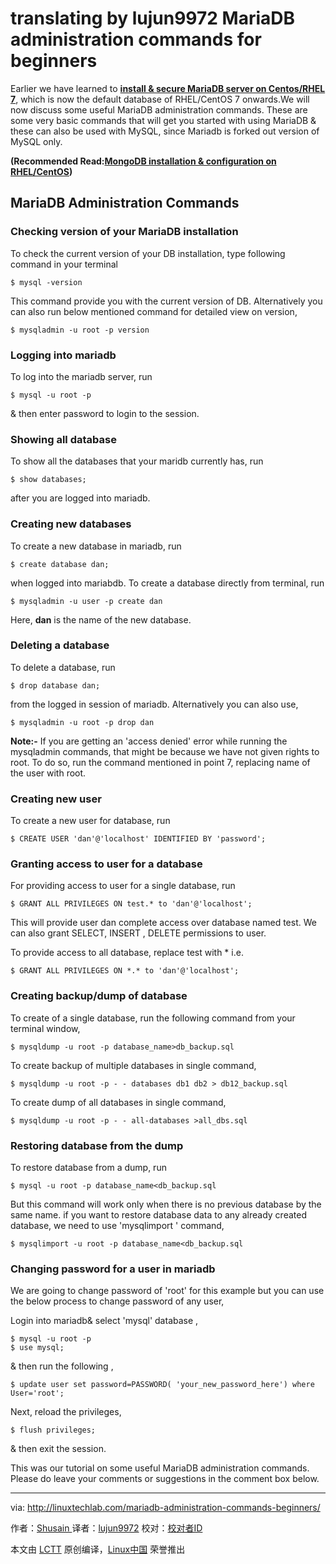 translating by lujun9972
MariaDB administration commands for beginners
======
Earlier we have learned to [**install & secure MariaDB server on Centos/RHEL 7**][1], which is now the default database of RHEL/CentOS 7 onwards.We will now discuss some useful MariaDB administration commands. These are some very basic commands that will get you started with using MariaDB & these can also be used with MySQL, since Mariadb is forked out version of MySQL only.

**(Recommended Read:[MongoDB installation & configuration on RHEL/CentOS][2])**

## MariaDB Administration Commands

### Checking version of your MariaDB installation

To check the current version of your DB installation, type following command in your terminal

```
$ mysql -version
```

This command provide you with the current version of DB. Alternatively you can also run below mentioned command for detailed view on version,

```
$ mysqladmin -u root -p version
```

### Logging into mariadb

To log into the mariadb server, run

```
$ mysql -u root -p
```

& then enter password to login to the session.

### Showing all database

To show all the databases that your maridb currently has, run

```
$ show databases;
```

after you are logged into mariadb.

### Creating new databases

To create a new database in mariadb, run

```
$ create database dan;
```

when logged into mariabdb. To create a database directly from terminal, run

```
$ mysqladmin -u user -p create dan
```

Here, **dan** is the name of the new database.

### Deleting a database

To delete a database, run

```
$ drop database dan;
```

from the logged in session of mariadb. Alternatively you can also use,

```
$ mysqladmin -u root -p drop dan
```

**Note:-** If you are getting an  'access denied' error while running the mysqladmin commands, that might be because we have not given rights to root. To do so, run the command mentioned in point 7, replacing name of the user with root.

### Creating new user

To create a new user for database, run

```
$ CREATE USER 'dan'@'localhost' IDENTIFIED BY 'password';
```

### Granting access to user for a database

For providing access to user for a single database, run

```
$ GRANT ALL PRIVILEGES ON test.* to 'dan'@'localhost';
```

This will provide user dan complete access over database named test. We can also grant SELECT, INSERT , DELETE permissions to user.

To provide access to all database, replace test with * i.e.

```
$ GRANT ALL PRIVILEGES ON *.* to 'dan'@'localhost';
```

### Creating backup/dump of database

To create of a single database, run the following command from your terminal window,

```
$ mysqldump -u root -p database_name>db_backup.sql
```

To create backup of multiple databases in single command,

```
$ mysqldump -u root -p - - databases db1 db2 > db12_backup.sql
```

To create dump of all databases in single command,

```
$ mysqldump -u root -p - - all-databases >all_dbs.sql
```

### Restoring database from the dump

To restore database from a dump, run

```
$ mysql -u root -p database_name<db_backup.sql
```

But this command will work only when there is no previous database by the same name. if you want to restore database data to any already created database, we need to use 'mysqlimport ' command,

```
$ mysqlimport -u root -p database_name<db_backup.sql
```

### Changing password for a user in mariadb

We are going to change password of 'root' for this example but you can use the below process to change password of any user,

Login into mariadb& select 'mysql' database ,

```
$ mysql -u root -p
$ use mysql;
```

& then run the following ,

```
$ update user set password=PASSWORD( 'your_new_password_here') where User='root';
```

Next, reload the privileges,

```
$ flush privileges;
```

& then exit the session.

This was our tutorial on some useful MariaDB administration commands. Please do leave your comments or suggestions in the comment box below.


--------------------------------------------------------------------------------

via: http://linuxtechlab.com/mariadb-administration-commands-beginners/

作者：[Shusain ][a]
译者：[lujun9972](https://github.com/lujun9972)
校对：[校对者ID](https://github.com/校对者ID)

本文由 [LCTT](https://github.com/LCTT/TranslateProject) 原创编译，[Linux中国](https://linux.cn/) 荣誉推出

[a]:http://linuxtechlab.com/author/shsuain/
[1]:http://linuxtechlab.com/installing-configuring-mariadb-rhelcentos/
[2]:http://linuxtechlab.com/mongodb-installation-configuration-rhelcentos/
